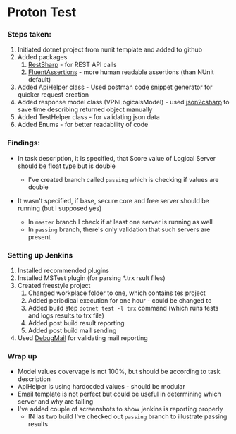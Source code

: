 # Proton Test

### Steps taken:
1. Initiated dotnet project from nunit template and added to github
2. Added packages 
    1. [RestSharp](https://github.com/restsharp/RestSharp) - for REST API calls
    2. [FluentAssertions](https://github.com/fluentassertions/fluentassertions) - more human readable assertions (than NUnit default)
3. Added ApiHelper class - Used postman code snippet generator for quicker request creation
4. Added response model class (VPNLogicalsModel) - used [json2csharp](http://json2csharp.com) to save time describing returned object manually
5. Added TestHelper class - for validating json data
6. Added Enums - for better readability of code

### Findings:
- In task description, it is specified, that Score value of Logical Server should be float type but is double
    - I've created branch called `passing` which is checking if values are double

- It wasn't specified, if base, secure core and free server should be running (but I supposed yes)
    - In `master` branch I check if at least one server is running as well
    - In `passing` branch, there's only validation that such servers are present

### Setting up Jenkins
1. Installed recommended plugins
2. Installed MSTest plugin (for parsing *.trx rsult files)
3. Created freestyle project
    1. Changed workplace folder to one, which contains tes project
    2. Added periodical execution for one hour - could be changed to
    3. Added build step `dotnet test -l trx` command (which runs tests and logs results to trx file)
    4. Added post build result reporting
    5. Added post build mail sending
4. Used [DebugMail](https://debugmail.io/) for validating mail reporting

### Wrap up
- Model values covervage is not 100%, but should be according to task description
- ApiHelper is using hardocded values - should be modular
- Email template is not perfect but could be useful in determining which server and why are failing
- I've added couple of screenshots to show jenkins is reporting properly
    - IN las two build I've checked out `passing` branch to illustrate passing results